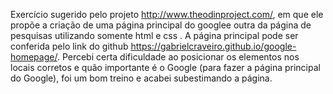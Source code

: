 Exercício sugerido pelo projeto http://www.theodinproject.com/, em que ele propõe a criação de uma página principal do googlee outra da página de pesquisas utilizando somente html e css . A página principal pode ser conferida pelo link do github https://gabrielcraveiro.github.io/google-homepage/. Percebi certa dificuldade ao posicionar os elementos nos locais corretos e quão importante é o Google (para fazer a página principal do Google), foi um bom treino e acabei subestimando a página.